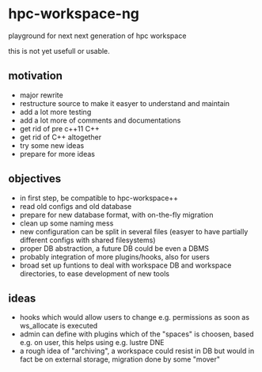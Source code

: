 # hpc-workspace-ng
playground for next next generation of hpc workspace

this is not yet usefull or usable.

## motivation

- major rewrite
- restructure source to make it easyer to understand and maintain
- add a lot more testing
- add a lot more of comments and documentations
- get rid of pre c++11 C++
- get rid of C++ altogether 
- try some new ideas
- prepare for more ideas 

## objectives

- in first step, be compatible to hpc-workspace++
- read old configs and old database
- prepare for new database format, with on-the-fly migration
- clean up some naming mess
- new configuration can be split in several files (easyer to have partially different configs with shared filesystems)
- proper DB abstraction, a future DB could be even a DBMS
- probably integration of more plugins/hooks, also for users
- broad set up funtions to deal with workspace DB and workspace directories, to ease development of new tools

## ideas

- hooks which would allow users to change e.g. permissions as soon as ws_allocate is executed
- admin can define with plugins which of the "spaces" is choosen, based e.g. on user, this helps using e.g. lustre DNE
- a rough idea of "archiving", a workspace could resist in DB but would in fact be on external storage, migration done
  by some "mover"
